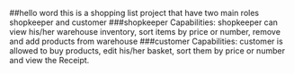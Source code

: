 ##hello word
this is a shopping list project that have two main roles
shopkeeper and customer
###shopkeeper Capabilities:
shopkeeper can view his/her warehouse inventory, sort items by price or number, remove and add products from warehouse
###customer Capabilities:
customer is allowed to buy products, edit his/her basket, sort them by price or number and view the Receipt.